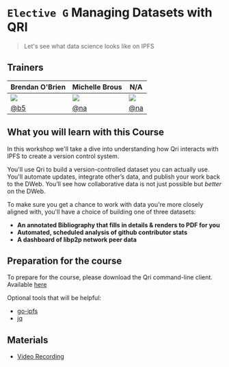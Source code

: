 # `Elective G` Managing Datasets with QRI

> Let's see what data science looks like on IPFS

## Trainers

| **Brendan O'Brien**                                   	| **Michelle Brous**                              	| **N/A**                      	|
|-------------------------------------------------------	|--------------------------------------	|------------------------------	|
| ![](https://avatars0.githubusercontent.com/u/1154390) 	| ![](https://avatars2.githubusercontent.com/u/17201865)                             	| ![](https://avatars1.githubusercontent.com/u/583231)                     	|
| [@b5](https://github.com/b5/)                         	| [@na](https://github.com/michellebrous)         	| [@na](https://github.com/na) 	|

## What you will learn with this Course

In this workshop we'll take a dive into understanding how Qri interacts with IPFS to create a version control system.

You'll use Qri to build a version-controlled dataset you can actually use. You'll automate updates, integrate other’s data, and publish your work back to the DWeb. You’ll see how collaborative data is not just possible but _better_ on the DWeb.

To make sure you get a chance to work with data you're more closely aligned with, you'll have a choice of building one of three datasets:
* **An annotated Bibliography that fills in details & renders to PDF for you**
* **Automated, scheduled analysis of github contributor stats**
* **A dashboard of libp2p network peer data**

## Preparation for the course

To prepare for the course, please download the Qri command-line client. Available [here](https://github.com/qri-io/qri/releases/latest)

Optional tools that will be helpful:
* [go-ipfs](https://dist.ipfs.io)
* [jq](https://stedolan.github.io/jq/)

## Materials
- [Video Recording](https://youtu.be/ZN1mPBECsvA)
